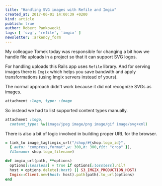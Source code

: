 ```yaml
---
title: "Handling SVG images with Refile and Imgix"
created_at: 2017-06-01 14:00:39 +0200
kind: article
publish: true
author: Robert Pankowecki
tags: [ 'svg', 'refile', 'imgix' ]
newsletter: :arkency_form
---
```


My colleague Tomek today was responsible for changing a bit how we
handle file uploads in a project so that it can support SVG logos.

For handling uploads this Rails app uses `Refile` library. And
for serving images there is `Imgix` which helps you save bandwith
and apply transformations (using Imgix servers instead of yours).

<!-- more -->

The normal approach didn't work because it did not recognize SVGs
as images.

```ruby
attachment :logo, type: :image
```

So instead we had to list supported content types manually.

```ruby
attachment :logo, 
  content_type: %w(image/jpeg image/png image/gif image/svg+xml)
```

There is also a bit of logic involved in building proper URL for
the browser.

```ruby
= link_to image_tag(imgix_url("/shop/#{shop.logo_id}",
  { auto: "compress,format",w: 300,h: 300,fit: "crop" }),
  filename: shop.logo_filename)
```

```ruby
def imgix_url(path, **options)
  options[:lossless] = true if options[:lossless].nil?
  host = options.delete(:host) || S3_IMGIX_PRODUCTION_HOST)
  Imgix::Client.new(host: host).path(path).to_url(options)
end
```

